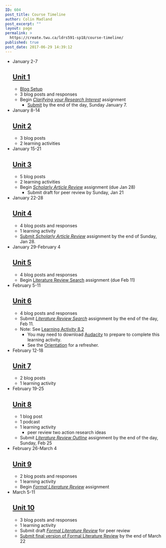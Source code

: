 ```yaml
---
ID: 604
post_title: Course Timeline
author: Colin Madland
post_excerpt: ""
layout: page
permalink: >
  https://create.twu.ca/ldrs591-sp18/course-timeline/
published: true
post_date: 2017-06-29 14:39:12
---
```

<!--themify_builder_static-->
<ul>
 	<li id="timeline-0">
 January 2-7
<h2><a href="https://create.twu.ca/ldrs591-sp18#Unit_1">Unit 1</a></h2>
<ul>
 	<li><a href="https://create.twu.ca/orientation/wordpress-set-up/" target="_blank" rel="noopener">Blog Setup</a></li>
 	<li>3 blog posts and responses</li>
 	<li>Begin <a href="https://create.twu.ca/ldrs591-sp18/clarifying-your-research-interest-2/"><em>Clarifying your Research Interest</em></a> assignment
<ul>
 	<li><a href="https://create.twu.ca/ldrs591-sp18/lessons/clarifying-your-research-interest/">Submit</a> by the end of the day, Sunday January 7.</li>
</ul>
</li>
</ul>
</li>
 	<li id="timeline-1">
 January 8-14
<h2><a href="https://create.twu.ca/ldrs591-sp18#Unit_2">Unit 2</a></h2>
<ul>
 	<li>3 blog posts</li>
 	<li>2 learning activities</li>
</ul>
</li>
 	<li id="timeline-2">
 January 15-21
<h2><a href="https://create.twu.ca/ldrs591-sp18#Unit_3">Unit 3</a></h2>
<ul>
 	<li>5 blog posts</li>
 	<li>2 learning activities</li>
 	<li>Begin <a href="https://create.twu.ca/ldrs591-sp18/scholarly-article-review-3/"><em>Scholarly Article Review</em></a> assignment (due Jan 28)
<ul>
 	<li>Submit draft for peer review by Sunday, Jan 21</li>
</ul>
</li>
</ul>
</li>
 	<li id="timeline-3">
 January 22-28
<h2><a href="https://create.twu.ca/ldrs591-sp18#Unit_4">Unit 4</a></h2>
<ul>
 	<li>4 blog posts and responses</li>
 	<li>1 learning activity</li>
 	<li><a href="https://create.twu.ca/ldrs591-sp18/lessons/scholarly-article-review/">Submit <em>Scholarly Article Review</em></a> assignment by the end of Sunday, Jan 28.</li>
</ul>
</li>
 	<li id="timeline-4">
 January 29-February 4
<h2><a href="https://create.twu.ca/ldrs591-sp18#Unit_5">Unit 5</a></h2>
<ul>
 	<li>4 blog posts and responses</li>
 	<li>Begin <a href="https://create.twu.ca/ldrs591-sp18/literature-review-search/">Literature Review Search</a> assignment (due Feb 11)</li>
</ul>
</li>
 	<li id="timeline-5">
 February 5-11
<h2><a href="https://create.twu.ca/ldrs591-sp18#Unit_6">Unit 6</a></h2>
<ul>
 	<li>4 blog posts and responses</li>
 	<li>Submit <a href="https://create.twu.ca/ldrs591-sp18/lessons/literature-review-search/"><em>Literature Review Search</em></a> assignment by the end of the day, Feb 11.</li>
 	<li>Note: See <a href="https://create.twu.ca/ldrs591-sp18/unit-8-learning-activities/">Learning Activity 8.2</a>
<ul>
 	<li>You may need to download <a href="http://www.audacityteam.org/">Audacity</a> to prepare to complete this learning activity.</li>
 	<li>See the <a href="https://create.twu.ca/orientation/digital-literacy/editing-audio/">Orientation</a> for a refresher.</li>
</ul>
</li>
</ul>
</li>
 	<li id="timeline-6">
 February 12-18
<h2><a href="https://create.twu.ca/ldrs591-sp18#Unit_7">Unit 7</a></h2>
<ul>
 	<li>2 blog posts</li>
 	<li>1 learning activity</li>
</ul>
</li>
 	<li id="timeline-7">
 February 19-25
<h2><a href="https://create.twu.ca/ldrs591-sp18#Unit_8">Unit 8</a></h2>
<ul>
 	<li>1 blog post</li>
 	<li>1 podcast</li>
 	<li>1 learning activity
<ul>
 	<li>peer review two action research ideas</li>
</ul>
</li>
 	<li>Submit <a href="https://create.twu.ca/ldrs591-sp18/literature-review-outline/"><em>Literature Review Outline</em></a> assignment by the end of the day, Sunday, Feb 25</li>
</ul>
</li>
 	<li id="timeline-8">
 February 26-March 4
<h2><a href="https://create.twu.ca/ldrs591-sp18#Unit_9">Unit 9</a></h2>
<ul>
 	<li>2 blog posts and responses</li>
 	<li>1 learning activity</li>
 	<li>Begin <a href="https://create.twu.ca/ldrs591-sp18/formal-literature-review/"><em>Formal Literature Review</em></a> assignment</li>
</ul>
</li>
 	<li id="timeline-9">
 March 5-11
<h2><a href="https://create.twu.ca/ldrs591-sp18#Unit_10">Unit 10</a></h2>
<ul>
 	<li>3 blog posts and responses</li>
 	<li>1 learning activity</li>
 	<li>Submit draft <a href="https://create.twu.ca/ldrs591-sp18/formal-literature-review/"><em>Formal Literature Review</em></a> for peer review</li>
 	<li><a href="https://create.twu.ca/ldrs591-sp18/lessons/formal-literature-review/">Submit final version of Formal Literature Review</a> by the end of March 22</li>
</ul>
</li>
</ul>
<!--/themify_builder_static-->